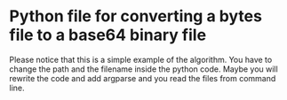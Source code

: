 # Python file for converting a bytes file to a base64 binary file

Please notice that this is a simple example of the algorithm. You have to change the path and the filename inside the python code. Maybe you will rewrite the code and add argparse and you read the files from command line.
